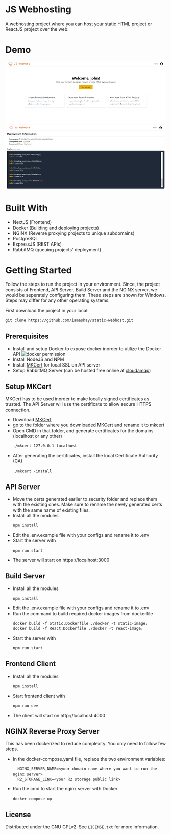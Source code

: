 # JS Webhosting
A webhosting project where you can host your static HTML project or ReactJS project over the web. 

# Demo
![Deployment animated demo}](/demo-assets/deploy-anim.gif)
<img src="/demo-assets/deployment.png" height="200px" width="600px" alt="Deployment page" />

# Built With
* NextJS (Frontend)
* Docker (Building and deploying projects)
* NGINX (Reverse proxying projects to unique subdomains)
* PostgreSQL 
* ExpressJS (REST APIs)
* RabbitMQ (queuing projects' deployment)

<!-- GETTING STARTED -->
# Getting Started
Follow the steps to run the project in your environment. Since, the project consists of Frontend, API Server, Build Server and the NGINX server, we would be seperately configuring them. These steps are shown for Windows. Steps may differ for any other operating systems.

First download the project in your local:
```console
git clone https://github.com/iamashay/static-webhost.git
```

## Prerequisites
* Install and setup Docker to expose docker inorder to utilize the Docker API
  ![docker permission](https://github.com/iamashay/static-webhost/assets/7845033/642148ca-312e-49ea-88e4-784bc60b2930)
* Install NodeJS and NPM
* Install [MKCert](https://github.com/FiloSottile/mkcert) for local SSL on API server
* Setup RabbitMQ Server (can be hosted free online at [cloudamqp](https://www.cloudamqp.com/))

## Setup MKCert
MKCert has to be used inorder to make locally signed certificates as trusted. The API Server will use the certificate to allow secure HTTPS connection. 

* Download [MKCert](https://github.com/FiloSottile/mkcert/releases)
* go to the folder where you downloaded MKCert and rename it to mkcert
* Open CMD in that folder, and generate certificates for the domains (localhost or any other)
  ```console
  ./mkcert 127.0.0.1 localhost
  ```
* After generating the certificates, install the local Certificate Authority (CA)
  ```console
  ./mkcert -install
  ```

## API Server
* Move the certs generated earlier to security folder and replace them with the existing ones. Make sure to rename the newly generated certs with the same name of existing files.
* Install all the modules
  ```npm
  npm install
  ```
* Edit the .env.example file with your configs and rename it to .env
* Start the server with
  ```console
  npm run start
  ```
* The server will start on https://localhost:3000

## Build Server
* Install all the modules
  ```npm
  npm install
  ```
* Edit the .env.example file with your configs and rename it to .env
* Run the command to build required docker images from dockerfile
  ```
  docker build -f Static.Dockerfile ./docker -t static-image;
  docker build -f React.Dockerfile ./docker -t react-image;
  ```
* Start the server with
  ```console
  npm run start
  ```
## Frontend Client
* Install all the modules
  ```npm
  npm install
  ```
* Start frontend client with
  ```npm
  npm run dev
  ```
* The client will start on http://localhost:4000

## NGINX Reverse Proxy Server
This has been dockerized to reduce complexity. You only need to follow few steps.
* In the docker-compose.yaml file, replace the two environment variables:
  ```console
    NGINX_SERVER_NAME=<your domain name where you want to run the nginx server>
    R2_STORAGE_LINK=<your R2 storage public link>
  ```
* Run the cmd to start the nginx server with Docker
  ```console
  docker compose up
  ```
## License

Distributed under the GNU GPLv2. See `LICENSE.txt` for more information.
  
